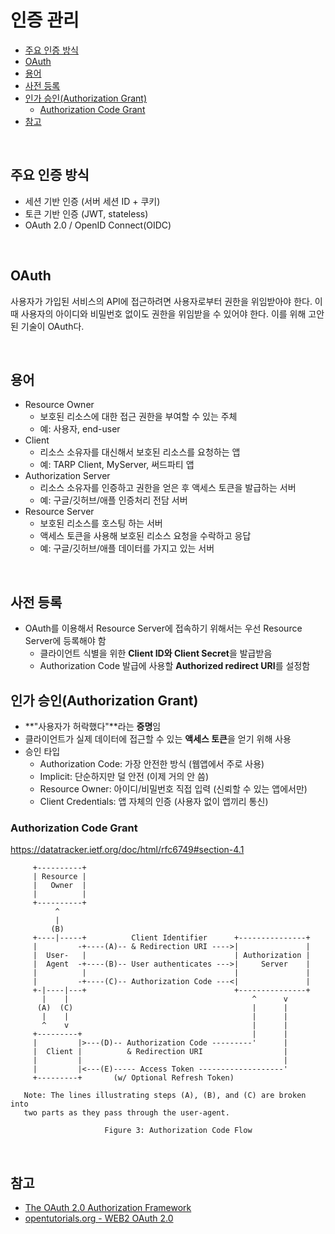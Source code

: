 # 인증 관리 <!-- omit from toc -->

- [주요 인증 방식](#주요-인증-방식)
- [OAuth](#oauth)
- [용어](#용어)
- [사전 등록](#사전-등록)
- [인가 승인(Authorization Grant)](#인가-승인authorization-grant)
  - [Authorization Code Grant](#authorization-code-grant)
- [참고](#참고)

<br>

## 주요 인증 방식

- 세션 기반 인증 (서버 세션 ID + 쿠키)
- 토큰 기반 인증 (JWT, stateless)
- OAuth 2.0 / OpenID Connect(OIDC)

<br>

## OAuth

사용자가 가입된 서비스의 API에 접근하려면 사용자로부터 권한을 위임받아야 한다.
이때 사용자의 아이디와 비밀번호 없이도 권한을 위임받을 수 있어야 한다.
이를 위해 고안된 기술이 OAuth다.

<br>

## 용어

- Resource Owner
  - 보호된 리소스에 대한 접근 권한을 부여할 수 있는 주체
  - 예: 사용자, end-user
- Client
  - 리소스 소유자를 대신해서 보호된 리소스를 요청하는 앱
  - 예: TARP Client, MyServer, 써드파티 앱
- Authorization Server
  - 리소스 소유자를 인증하고 권한을 얻은 후 액세스 토큰을 발급하는 서버
  - 예: 구글/깃허브/애플 인증처리 전담 서버
- Resource Server
  - 보호된 리소스를 호스팅 하는 서버
  - 액세스 토큰을 사용해 보호된 리소스 요청을 수락하고 응답
  - 예: 구글/깃허브/애플 데이터를 가지고 있는 서버

<br>

## 사전 등록

- OAuth를 이용해서 Resource Server에 접속하기 위해서는 우선 Resource Server에 등록해야 함
  - 클라이언트 식별을 위한 **Client ID와 Client Secret**을 발급받음
  - Authorization Code 발급에 사용할 **Authorized redirect URI**를 설정함

## 인가 승인(Authorization Grant)

- **"사용자가 허락했다"**라는 **증명**임
- 클라이언트가 실제 데이터에 접근할 수 있는 **액세스 토큰**을 얻기 위해 사용
- 승인 타입
  - Authorization Code: 가장 안전한 방식 (웹앱에서 주로 사용)
  - Implicit: 단순하지만 덜 안전 (이제 거의 안 씀)
  - Resource Owner: 아이디/비밀번호 직접 입력 (신뢰할 수 있는 앱에서만)
  - Client Credentials: 앱 자체의 인증 (사용자 없이 앱끼리 통신)

### Authorization Code Grant

https://datatracker.ietf.org/doc/html/rfc6749#section-4.1

```
     +----------+
     | Resource |
     |   Owner  |
     |          |
     +----------+
          ^
          |
         (B)
     +----|-----+          Client Identifier      +---------------+
     |         -+----(A)-- & Redirection URI ---->|               |
     |  User-   |                                 | Authorization |
     |  Agent  -+----(B)-- User authenticates --->|     Server    |
     |          |                                 |               |
     |         -+----(C)-- Authorization Code ---<|               |
     +-|----|---+                                 +---------------+
       |    |                                         ^      v
      (A)  (C)                                        |      |
       |    |                                         |      |
       ^    v                                         |      |
     +---------+                                      |      |
     |         |>---(D)-- Authorization Code ---------'      |
     |  Client |          & Redirection URI                  |
     |         |                                             |
     |         |<---(E)----- Access Token -------------------'
     +---------+       (w/ Optional Refresh Token)

   Note: The lines illustrating steps (A), (B), and (C) are broken into
   two parts as they pass through the user-agent.

                     Figure 3: Authorization Code Flow
```

<br>

## 참고

- [The OAuth 2.0 Authorization Framework](https://datatracker.ietf.org/doc/html/rfc6749)
- [opentutorials.org - WEB2 OAuth 2.0](https://opentutorials.org/module/3668/22004)
